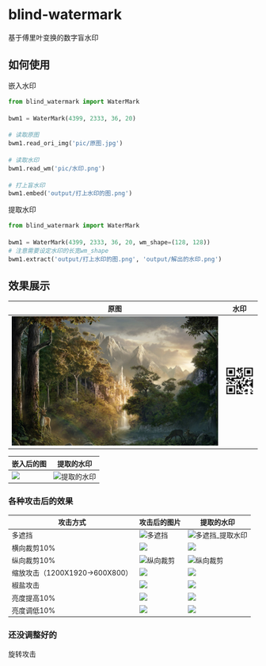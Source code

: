 # blind-watermark
基于傅里叶变换的数字盲水印  

## 如何使用

嵌入水印
```python
from blind_watermark import WaterMark

bwm1 = WaterMark(4399, 2333, 36, 20)

# 读取原图
bwm1.read_ori_img('pic/原图.jpg')

# 读取水印
bwm1.read_wm('pic/水印.png')

# 打上盲水印
bwm1.embed('output/打上水印的图.png')
```


提取水印
```python
from blind_watermark import WaterMark

bwm1 = WaterMark(4399, 2333, 36, 20, wm_shape=(128, 128))
# 注意需要设定水印的长宽wm_shape
bwm1.extract('output/打上水印的图.png', 'output/解出的水印.png')
```

## 效果展示

|原图|水印|
|--|--|
|![原图](/examples/pic/原图.jpg)|![水印](/examples/pic/水印.png)|

|嵌入后的图|提取的水印|
|--|--|
|![](/examples/output/打上水印的图.png)|![提取的水印](https://github.com/guofei9987/pictures_for_blog/blob/master/blind_watermark/%E8%A7%A3%E5%87%BA%E7%9A%84%E6%B0%B4%E5%8D%B0.png?raw=true)|


### 各种攻击后的效果

|攻击方式|攻击后的图片|提取的水印|
|--|--|--|
|多遮挡|![多遮挡](https://github.com/guofei9987/pictures_for_blog/blob/master/blind_watermark/%E5%A4%9A%E9%81%AE%E6%8C%A1%E6%94%BB%E5%87%BB.png?raw=true)|![多遮挡_提取水印](https://github.com/guofei9987/pictures_for_blog/blob/master/blind_watermark/%E5%A4%9A%E9%81%AE%E6%8C%A1%E6%94%BB%E5%87%BB_%E6%8F%90%E5%8F%96%E6%B0%B4%E5%8D%B0.png?raw=true)|
|横向裁剪10%|![](https://github.com/guofei9987/pictures_for_blog/blob/master/blind_watermark/%E6%A8%AA%E5%90%91%E8%A3%81%E5%89%AA%E6%94%BB%E5%87%BB_%E5%A1%AB%E8%A1%A5.png?raw=true)|![](https://github.com/guofei9987/pictures_for_blog/blob/master/blind_watermark/%E6%A8%AA%E5%90%91%E8%A3%81%E5%89%AA%E6%94%BB%E5%87%BB_%E6%8F%90%E5%8F%96%E6%B0%B4%E5%8D%B0.png?raw=true)|
|纵向裁剪10%|![纵向裁剪](https://github.com/guofei9987/pictures_for_blog/blob/master/blind_watermark/%E7%BA%B5%E5%90%91%E8%A3%81%E5%89%AA%E6%89%93%E5%87%BB_%E5%A1%AB%E8%A1%A5.png?raw=true)|![纵向裁剪](https://github.com/guofei9987/pictures_for_blog/blob/master/blind_watermark/%E7%BA%B5%E5%90%91%E8%A3%81%E5%89%AA%E6%89%93%E5%87%BB_%E6%8F%90%E5%8F%96%E6%B0%B4%E5%8D%B0.png?raw=true)|
|缩放攻击（1200X1920->600X800）|![](https://github.com/guofei9987/pictures_for_blog/blob/master/blind_watermark/%E7%BC%A9%E6%94%BE%E6%94%BB%E5%87%BB.png?raw=true)|![](https://github.com/guofei9987/pictures_for_blog/blob/master/blind_watermark/%E7%BC%A9%E6%94%BE%E6%94%BB%E5%87%BB_%E6%8F%90%E5%8F%96%E6%B0%B4%E5%8D%B0.png?raw=true)|
|椒盐攻击|![](https://github.com/guofei9987/pictures_for_blog/blob/master/blind_watermark/%E6%A4%92%E7%9B%90%E6%94%BB%E5%87%BB.png?raw=true)|![](https://github.com/guofei9987/pictures_for_blog/blob/master/blind_watermark/%E6%A4%92%E7%9B%90%E6%94%BB%E5%87%BB_%E6%8F%90%E5%8F%96%E6%B0%B4%E5%8D%B0.png?raw=true)|
|亮度提高10%|![](https://github.com/guofei9987/pictures_for_blog/blob/master/blind_watermark/%E4%BA%AE%E5%BA%A6%E8%B0%83%E9%AB%98%E6%94%BB%E5%87%BB.png?raw=true)|![](https://github.com/guofei9987/pictures_for_blog/blob/master/blind_watermark/%E4%BA%AE%E5%BA%A6%E8%B0%83%E9%AB%98%E6%94%BB%E5%87%BB_%E6%8F%90%E5%8F%96%E6%B0%B4%E5%8D%B0.png?raw=true)|
|亮度调低10%|![](https://github.com/guofei9987/pictures_for_blog/blob/master/blind_watermark/%E4%BA%AE%E5%BA%A6%E8%B0%83%E4%BD%8E%E6%94%BB%E5%87%BB.png?raw=true)|![](https://github.com/guofei9987/pictures_for_blog/blob/master/blind_watermark/%E4%BA%AE%E5%BA%A6%E8%B0%83%E4%BD%8E%E6%94%BB%E5%87%BB_%E6%8F%90%E5%8F%96%E6%B0%B4%E5%8D%B0.png?raw=true)|


### 还没调整好的
旋转攻击
